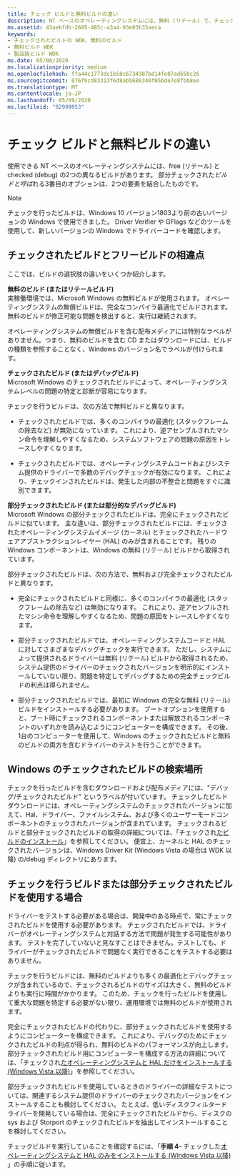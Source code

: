 ```yaml
---
title: チェック ビルドと無料ビルドの違い
description: NT ベースのオペレーティングシステムには、無料 (リテール) で、チェック (デバッグ) という2つの異なるビルドがあります。 部分チェックされたビルドと呼ばれる3番目のオプションは、2つの要素を結合したものです。
ms.assetid: 43aebfdb-2605-485c-a3a4-93e03b33aeca
keywords:
- チェックされたビルドの WDK、無料のビルド
- 無料ビルド WDK
- 製品版ビルド WDK
ms.date: 05/08/2020
ms.localizationpriority: medium
ms.openlocfilehash: ffa44c1773dc1b58c6734387bd14fe07ad650c26
ms.sourcegitcommit: 076f9cd83313f6d8ab5688340f05bde7e8fbb8ee
ms.translationtype: MT
ms.contentlocale: ja-JP
ms.lasthandoff: 05/09/2020
ms.locfileid: "82999053"
---
```

# <a name="checked-and-free-build-differences"></a>チェック ビルドと無料ビルドの違い

使用できる NT ベースのオペレーティングシステムには、free (リテール) と checked (debug) の2つの異なるビルドがあります。 部分チェックされた*ビルドと呼ば*れる3番目のオプションは、2つの要素を結合したものです。

> [!NOTE]
> チェックを行ったビルドは、Windows 10 バージョン1803より前の古いバージョンの Windows で使用できました。
> Driver Verifier や GFlags などのツールを使用して、新しいバージョンの Windows でドライバーコードを確認します。

## <a name="differences-between-the-checked-and-free-builds"></a>チェックされたビルドとフリービルドの相違点

ここでは、ビルドの選択肢の違いをいくつか紹介します。

**無料のビルド (またはリテールビルド)**  
実稼働環境では、Microsoft Windows の無料ビルドが使用されます。 オペレーティングシステムの無償ビルドは、完全なコンパイラ最適化でビルドされます。 無料のビルドが修正可能な問題を検出すると、実行は継続されます。

オペレーティングシステムの無償ビルドを含む配布メディアには特別なラベルがありません。つまり、無料のビルドを含む CD またはダウンロードには、ビルドの種類を参照することなく、Windows のバージョン名でラベルが付けられます。

**チェックされたビルド (またはデバッグビルド)**  
Microsoft Windows のチェックされたビルドによって、オペレーティングシステムレベルの問題の特定と診断が容易になります。

チェックを行うビルドは、次の方法で無料ビルドと異なります。

- チェックされたビルドでは、多くのコンパイラの最適化 (スタックフレームの除去など) が無効になっています。 これにより、逆アセンブルされたマシン命令を理解しやすくなるため、システムソフトウェアの問題の原因をトレースしやすくなります。

- チェックされたビルドでは、オペレーティングシステムコードおよびシステム提供のドライバーで多数のデバッグチェックが有効になります。 これにより、チェックインされたビルドは、発生した内部の不整合と問題をすぐに識別できます。

**部分チェックされたビルド (または部分的なデバッグビルド)**  
Microsoft Windows の部分チェックされたビルドは、完全にチェックされたビルドに似ています。 主な違いは、部分チェックされたビルドには、チェックされたオペレーティングシステムイメージ (カーネル) とチェックされたハードウェアアブストラクションレイヤー (HAL) のみが含まれることです。 残りの Windows コンポーネントは、Windows の無料 (リテール) ビルドから取得されています。

部分チェックされたビルドは、次の方法で、無料および完全チェックされたビルドと異なります。

- 完全にチェックされたビルドと同様に、多くのコンパイラの最適化 (スタックフレームの除去など) は無効になります。 これにより、逆アセンブルされたマシン命令を理解しやすくなるため、問題の原因をトレースしやすくなります。

- 部分チェックされたビルドでは、オペレーティングシステムコードと HAL に対してさまざまなデバッグチェックを実行できます。 ただし、システムによって提供されるドライバーは無料 (リテール) ビルドから取得されるため、システム提供のドライバーのチェックされたバージョンを明示的にインストールしていない限り、問題を特定してデバッグするための完全チェックビルドの利点は得られません。

- 部分チェックされたビルドでは、最初に Windows の完全な無料 (リテール) ビルドをインストールする必要があります。 ブートオプションを使用すると、ブート時にチェックされるコンポーネントまたは解放されるコンポーネントのいずれかを読み込むようにコンピューターを構成できます。 その後、1台のコンピューターを使用して、Windows のチェックされたビルドと無料のビルドの両方を含むドライバーのテストを行うことができます。

## <a name="where-to-find-a-checked-build-of-windows"></a>Windows のチェックされたビルドの検索場所

チェックを行ったビルドを含むダウンロードおよび配布メディアには、"デバッグ/チェックされたビルド" というラベルが付いています。 チェックしたビルドダウンロードには、オペレーティングシステムのチェックされたバージョンに加えて、Hal、ドライバー、ファイルシステム、および多くのユーザーモードコンポーネントのチェックされたバージョンが含まれています。 チェックされるビルドと部分チェックされたビルドの取得の詳細については、「チェックされ[たビルドのインストール](installing-the-checked-build.md)」を参照してください。 便宜上、カーネルと HAL のチェックされたバージョンは、Windows Driver Kit (Windows Vista の場合は WDK 以降) の/debug ディレクトリにあります。

## <a name="when-to-use-the-checked-build-or-partial-checked-build"></a>チェックを行うビルドまたは部分チェックされたビルドを使用する場合

ドライバーをテストする必要がある場合は、開発中のある時点で、常にチェックされたビルドを使用する必要があります。 チェックされたビルドでは、ドライバーがオペレーティングシステムと対話する方法で問題が発生する可能性があります。 テストを完了していないと見なすことはできません。テストしても、ドライバーがチェックされたビルドで問題なく実行できることをテストする必要はありません。

チェックを行うビルドには、無料のビルドよりも多くの最適化とデバッグチェックが含まれているので、チェックされるビルドのサイズは大きく、無料のビルドよりも実行に時間がかかります。 このため、チェックを行ったビルドを使用して重大な問題を特定する必要がない限り、運用環境では無料のビルドが使用されます。

完全にチェックされたビルドの代わりに、部分チェックされたビルドを使用するようにコンピューターを構成できます。 これにより、デバッグのためにチェックされたビルドの利点が得られ、無料のビルドのパフォーマンスが向上します。 部分チェックされたビルド用にコンピューターを構成する方法の詳細については、「チェックされ[たオペレーティングシステムと HAL だけをインストールする (Windows Vista 以降)](installing-just-the-checked-operating-system-and-hal--for-windows-vist.md)」を参照してください。

部分チェックされたビルドを使用しているときのドライバーの詳細なテストについては、関連するシステム提供のドライバーのチェックされたバージョンをインストールすることも検討してください。 たとえば、低いディスクフィルタードライバーを開発している場合は、完全にチェックされたビルドから、ディスクの sys および Storport のチェックされたビルドを抽出してインストールすることを検討してください。

チェックビルドを実行していることを確認するには、「**手順 4-** チェックした[オペレーティングシステムと HAL のみをインストールする (Windows Vista 以降)](installing-just-the-checked-operating-system-and-hal--for-windows-vist.md) 」の手順に従います。